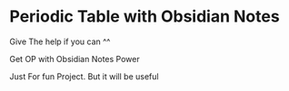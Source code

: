 # Periodic Table with Obsidian Notes
Give The help if you can ^^

Get OP with Obsidian Notes Power

Just For fun Project. But it will be useful
